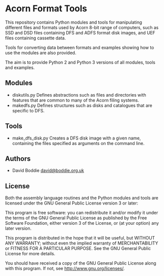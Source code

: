 Acorn Format Tools
==================

This repository contains Python modules and tools for manipulating different
files and formats used by Acorn 8-bit range of computers, such as SSD and DSD
files containing DFS and ADFS format disk images, and UEF files containing
cassette data.

Tools for converting data between formats and examples showing how to use the
modules are also provided.

The aim is to provide Python 2 and Python 3 versions of all modules, tools
and examples.


Modules
-------

* diskutils.py
  Defines abstractions such as files and directories with features that are
  common to many of the Acorn filing systems.
* makedfs.py
  Defines structures such as disks and catalogues that are specific to DFS.


Tools
-----

* make_dfs_disk.py
  Creates a DFS disk image with a given name, containing the files specified
  as arguments on the command line.


Authors
-------

* David Boddie <david@boddie.org.uk>

License
-------


Both the assembly language routines and the Python modules and tools are
licensed under the GNU General Public License version 3 or later:

  This program is free software: you can redistribute it and/or modify
  it under the terms of the GNU General Public License as published by
  the Free Software Foundation, either version 3 of the License, or
  (at your option) any later version.

  This program is distributed in the hope that it will be useful,
  but WITHOUT ANY WARRANTY; without even the implied warranty of
  MERCHANTABILITY or FITNESS FOR A PARTICULAR PURPOSE.  See the
  GNU General Public License for more details.

  You should have received a copy of the GNU General Public License
  along with this program.  If not, see <http://www.gnu.org/licenses/>.

